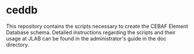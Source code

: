 # ceddb
This repository contains the scripts necessary to create the CEBAF Element Database schema.  Detailed instructions regarding the scripts and their usage at JLAB can be found in the administrator's guide in the doc directory.
